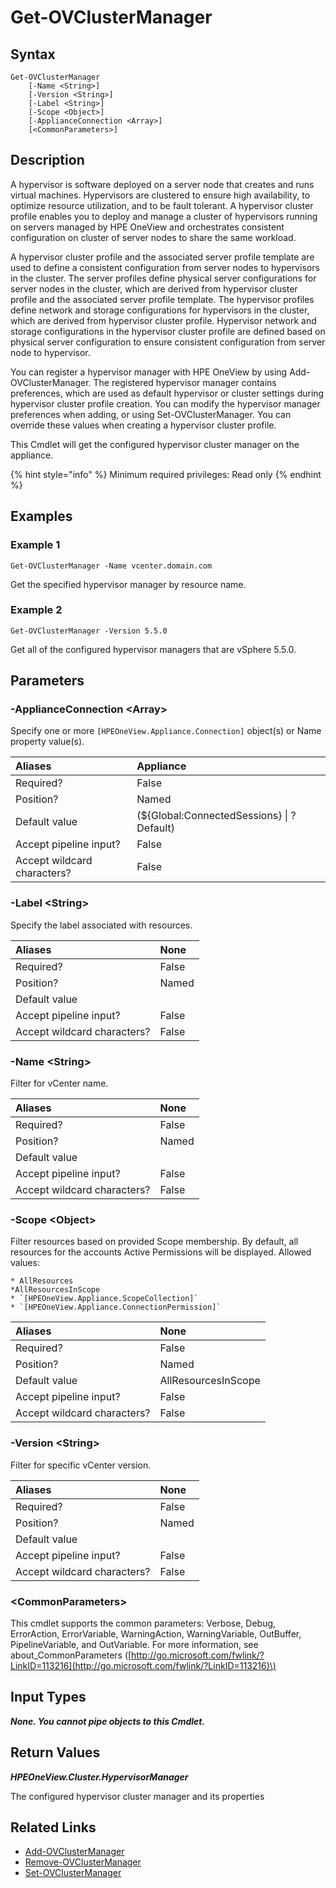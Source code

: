 ﻿---
description: Get configured hypervisor managers.
---

# Get-OVClusterManager

## Syntax

```text
Get-OVClusterManager
    [-Name <String>]
    [-Version <String>]
    [-Label <String>]
    [-Scope <Object>]
    [-ApplianceConnection <Array>]
    [<CommonParameters>]
```

## Description

A hypervisor is software deployed on a server node that creates and runs virtual machines. Hypervisors are clustered to ensure high availability, to optimize resource utilization, and to be fault tolerant. A hypervisor cluster profile enables you to deploy and manage a cluster of hypervisors running on servers managed by HPE OneView and orchestrates consistent configuration on cluster of server nodes to share the same workload.

A hypervisor cluster profile and the associated server profile template are used to define a consistent configuration from server nodes to hypervisors in the cluster. The server profiles define physical server configurations for server nodes in the cluster, which are derived from hypervisor cluster profile and the associated server profile template. The hypervisor profiles define network and storage configurations for hypervisors in the cluster, which are derived from hypervisor cluster profile. Hypervisor network and storage configurations in the hypervisor cluster profile are defined based on physical server configuration to ensure consistent configuration from server node to hypervisor.

You can register a hypervisor manager with HPE OneView by using Add-OVClusterManager. The registered hypervisor manager contains preferences, which are used as default hypervisor or cluster settings during hypervisor cluster profile creation. You can modify the hypervisor manager preferences when adding, or using Set-OVClusterManager. You can override these values when creating a hypervisor cluster profile.

This Cmdlet will get the configured hypervisor cluster manager on the appliance.

{% hint style="info" %}
Minimum required privileges: Read only
{% endhint %}

## Examples

###  Example 1 

```text
Get-OVClusterManager -Name vcenter.domain.com
```

Get the specified hypervisor manager by resource name.

###  Example 2 

```text
Get-OVClusterManager -Version 5.5.0
```

Get all of the configured hypervisor managers that are vSphere 5.5.0.

## Parameters

### -ApplianceConnection &lt;Array&gt;

Specify one or more `[HPEOneView.Appliance.Connection]` object(s) or Name property value(s).

| Aliases | Appliance |
| :--- | :--- |
| Required? | False |
| Position? | Named |
| Default value | (${Global:ConnectedSessions} &vert; ? Default) |
| Accept pipeline input? | False |
| Accept wildcard characters? | False |

### -Label &lt;String&gt;

Specify the label associated with resources.

| Aliases | None |
| :--- | :--- |
| Required? | False |
| Position? | Named |
| Default value |  |
| Accept pipeline input? | False |
| Accept wildcard characters? | False |

### -Name &lt;String&gt;

Filter for vCenter name.

| Aliases | None |
| :--- | :--- |
| Required? | False |
| Position? | Named |
| Default value |  |
| Accept pipeline input? | False |
| Accept wildcard characters? | False |

### -Scope &lt;Object&gt;

Filter resources based on provided Scope membership.  By default, all resources for the accounts Active Permissions will be displayed.  Allowed values:

    * AllResources
    *AllResourcesInScope
    * `[HPEOneView.Appliance.ScopeCollection]`
    * `[HPEOneView.Appliance.ConnectionPermission]`

| Aliases | None |
| :--- | :--- |
| Required? | False |
| Position? | Named |
| Default value | AllResourcesInScope |
| Accept pipeline input? | False |
| Accept wildcard characters? | False |

### -Version &lt;String&gt;

Filter for specific vCenter version.

| Aliases | None |
| :--- | :--- |
| Required? | False |
| Position? | Named |
| Default value |  |
| Accept pipeline input? | False |
| Accept wildcard characters? | False |

### &lt;CommonParameters&gt;

This cmdlet supports the common parameters: Verbose, Debug, ErrorAction, ErrorVariable, WarningAction, WarningVariable, OutBuffer, PipelineVariable, and OutVariable. For more information, see about\_CommonParameters \([http://go.microsoft.com/fwlink/?LinkID=113216](http://go.microsoft.com/fwlink/?LinkID=113216)\)

## Input Types

_**None.  You cannot pipe objects to this Cmdlet.**_

## Return Values

_**HPEOneView.Cluster.HypervisorManager**_

The configured hypervisor cluster manager and its properties

## Related Links

* [Add-OVClusterManager](add-ovclustermanager.md)
* [Remove-OVClusterManager](remove-ovclustermanager.md)
* [Set-OVClusterManager](set-ovclustermanager.md)

